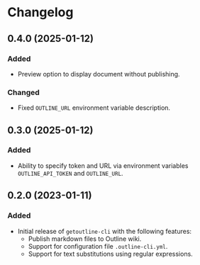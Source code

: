 # Changelog

## 0.4.0 (2025-01-12)

### Added

- Preview option to display document without publishing.

### Changed

- Fixed `OUTLINE_URL` environment variable description.

## 0.3.0 (2025-01-12)

### Added

- Ability to specify token and URL via environment variables `OUTLINE_API_TOKEN` and `OUTLINE_URL`.

## 0.2.0 (2023-01-11)

### Added

- Initial release of `getoutline-cli` with the following features:
  - Publish markdown files to Outline wiki.
  - Support for configuration file `.outline-cli.yml`.
  - Support for text substitutions using regular expressions.

